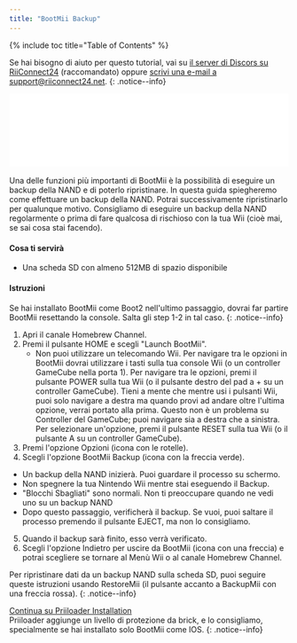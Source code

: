 ```yaml
---
title: "BootMii Backup"
---
```


{% include toc title="Table of Contents" %}

Se hai bisogno di aiuto per questo tutorial, vai su [il server di Discors su RiiConnect24](https://discord.gg/b4Y7jfD) (raccomandato) oppure [scrivi una e-mail a support@riiconnect24.net](mailto:support@riiconnect24.net).
{: .notice--info}

![BootMii Logo](/images/bootmii.png)

Una delle funzioni più importanti di BootMii è la possibilità di eseguire un backup della NAND e di poterlo ripristinare. In questa guida spiegheremo come effettuare un backup della NAND. Potrai successivamente ripristinarlo per qualunque motivo. Consigliamo di eseguire un backup della NAND regolarmente o prima di fare qualcosa di rischioso con la tua Wii (cioè mai, se sai cosa stai facendo).

#### Cosa ti servirà
* Una scheda SD con almeno 512MB di spazio disponibile

#### Istruzioni
Se hai installato BootMii come Boot2 nell'ultimo passaggio, dovrai far partire BootMii resettando la console. Salta gli step 1-2 in tal caso.
{: .notice--info}
1. Apri il canale Homebrew Channel.
2. Premi il pulsante HOME e scegli "Launch BootMii".
   - Non puoi utilizzare un telecomando Wii. Per navigare tra le opzioni in BootMii dovrai utilizzare i tasti sulla tua console Wii (o un controller GameCube nella porta 1). Per navigare tra le opzioni, premi il pulsante POWER sulla tua Wii (o il pulsante destro del pad a + su un controller GameCube). Tieni a mente che mentre usi i pulsanti Wii, puoi solo navigare a destra ma quando provi ad andare oltre l'ultima opzione, verrai portato alla prima. Questo non è un problema su Controller del GameCube; puoi navigare sia a destra che a sinistra. Per selezionare un'opzione, premi il pulsante RESET sulla tua Wii (o il pulsante A su un controller GameCube).
3. Premi l'opzione Opzioni (icona con le rotelle).
4. Scegli l'opzione BootMii Backup (icona con la freccia verde).
- Un backup della NAND inizierà. Puoi guardare il processo su schermo.
- Non spegnere la tua Nintendo Wii mentre stai eseguendo il Backup.
- "Blocchi Sbagliati" sono normali. Non ti preoccupare quando ne vedi uno su un backup NAND
- Dopo questo passaggio, verificherà il backup. Se vuoi, puoi saltare il processo premendo il pulsante EJECT, ma non lo consigliamo.
5. Quando il backup sarà finito, esso verrà verificato.
6. Scegli l'opzione Indietro per uscire da BootMii (icona con una freccia) e potrai scegliere se tornare al Menù Wii o al canale Homebrew Channel.

Per ripristinare dati da un backup NAND sulla scheda SD, puoi seguire queste istruzioni usando RestoreMii (il pulsante accanto a BackupMii con una freccia rossa).
{: .notice--info}

[Continua su Priiloader Installation](priiloader)<br> Priiloader aggiunge un livello di protezione da brick, e lo consigliamo, specialmente se hai installato solo BootMii come IOS.
{: .notice--info}
